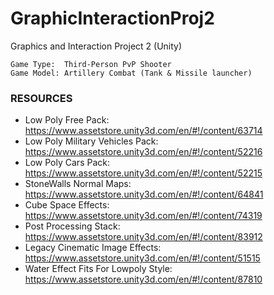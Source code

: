 # GraphicInteractionProj2 
Graphics and Interaction Project 2 (Unity)
```
Game Type:  Third-Person PvP Shooter
Game Model: Artillery Combat (Tank & Missile launcher)
```

### RESOURCES

* Low Poly Free Pack: https://www.assetstore.unity3d.com/en/#!/content/63714
* Low Poly Military Vehicles Pack: https://www.assetstore.unity3d.com/en/#!/content/52216
* Low Poly Cars Pack: https://www.assetstore.unity3d.com/en/#!/content/52215
* StoneWalls Normal Maps: https://www.assetstore.unity3d.com/en/#!/content/64841
* Cube Space Effects: https://www.assetstore.unity3d.com/en/#!/content/74319
* Post Processing Stack: https://www.assetstore.unity3d.com/en/#!/content/83912
* Legacy Cinematic Image Effects: https://www.assetstore.unity3d.com/en/#!/content/51515
* Water Effect Fits For Lowpoly Style: https://www.assetstore.unity3d.com/en/#!/content/87810

